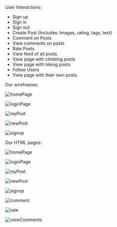User Interactions:
- Sign up
- Sign in
- Sign out
- Create Post {Includes: Images, rating, tags, text}
- Comment on Posts
- View comments on posts
- Rate Posts
- View feed of all posts
- View page with climbing posts
- View page with hiking posts
- Follow Users
- View page with their own posts


Our wireframes:

![homePage](wireframe\homePage.jpg)

![loginPage](wireframe\loginPage.jpg)

![myPost](wireframe\myPost.jpg)

![newPost](wireframe\newPost.jpg)

![signup](wireframe\signupPage.jpg)


Our HTML pages:

![homePage](HTMLscreens\HomePage.PNG)

![loginPage](HTMLscreens\login.PNG)

![myPost](HTMLscreens\myPosts.PNG)

![newPost](HTMLscreens\CreatePostModal.PNG)

![signup](HTMLscreens\signup.PNG)

![comment](HTMLscreens\PostComment.PNG)

![rate](HTMLscreens\RatePost.PNG)

![viewComments](HTMLscreens\ViewComments.PNG)


